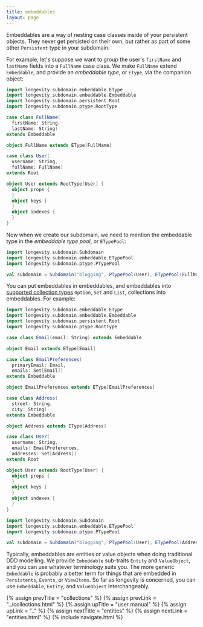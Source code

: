 ```yaml
---
title: embeddables
layout: page
---
```


Embeddables are a way of nesting case classes inside of your
persistent objects. They never get persisted on their own, but rather
as part of some other `Persistent` type in your subdomain.

For example, let's suppose we want to group the user's `firstName` and
`lastName` fields into a `FullName` case class. We make `FullName`
extend `Embeddable`, and provide an _embeddable type_, or `EType`, via
the companion object:

```scala
import longevity.subdomain.embeddable.EType
import longevity.subdomain.embeddable.Embeddable
import longevity.subdomain.persistent.Root
import longevity.subdomain.ptype.RootType

case class FullName(
  firstName: String,
  lastName: String)
extends Embeddable

object FullName extends EType[FullName]

case class User(
  username: String,
  fullName: FullName)
extends Root

object User extends RootType[User] {
  object props {
  }
  object keys {
  }
  object indexes {
  }
}
```

Now when we create our subdomain, we need to mention the embeddable
type in the _embeddable type pool_, or `ETypePool`:

```scala
import longevity.subdomain.Subdomain
import longevity.subdomain.embeddable.ETypePool
import longevity.subdomain.ptype.PTypePool

val subdomain = Subdomain("blogging", PTypePool(User), ETypePool(FullName))
```

You can put embeddables in embeddables, and embeddables into
[supported collection types](collections.html) `Option`, `Set` and
`List`, collections into embeddables. For example:

```scala
import longevity.subdomain.embeddable.EType
import longevity.subdomain.embeddable.Embeddable
import longevity.subdomain.persistent.Root
import longevity.subdomain.ptype.RootType

case class Email(email: String) extends Embeddable

object Email extends EType[Email]

case class EmailPreferences(
  primaryEmail: Email,
  emails: Set[Email])
extends Embeddable

object EmailPreferences extends EType[EmailPreferences]

case class Address(
  street: String,
  city: String)
extends Embeddable

object Address extends EType[Address]

case class User(
  username: String,
  emails: EmailPreferences,
  addresses: Set[Address])
extends Root

object User extends RootType[User] {
  object props {
  }
  object keys {
  }
  object indexes {
  }
}

import longevity.subdomain.Subdomain
import longevity.subdomain.embeddable.ETypePool
import longevity.subdomain.ptype.PTypePool

val subdomain = Subdomain("blogging", PTypePool(User), ETypePool(Address, Email, EmailPreferences))
```

Typically, embeddables are entities or value objects when doing
traditional DDD modelling. We provide `Embeddable` sub-traits `Entity`
and `ValueObject`, and you can use whatever terminology suits you.
The more generic `Embeddable` is probably a better term for things
that are embedded in `Persistents`, `Events`, or `ViewItems`. So far
as longevity is concerned, you can use `Embeddable`, `Entity`, and
`ValueObject` interchangeably.

{% assign prevTitle = "collections" %}
{% assign prevLink = "../collections.html" %}
{% assign upTitle = "user manual" %}
{% assign upLink = ".." %}
{% assign nextTitle = "entities" %}
{% assign nextLink = "entities.html" %}
{% include navigate.html %}


